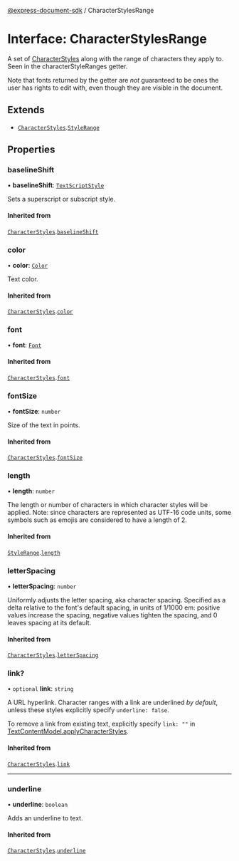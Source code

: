 [@express-document-sdk](../overview.md) / CharacterStylesRange

# Interface: CharacterStylesRange

A set of [CharacterStyles](character-styles.md) along with the range of characters they apply to. Seen in the characterStyleRanges getter.

Note that fonts returned by the getter are _not_ guaranteed to be ones the user has rights to edit with, even though they
are visible in the document.

## Extends

-   [`CharacterStyles`](character-styles.md).[`StyleRange`](style-range.md)

## Properties

### baselineShift

• **baselineShift**: [`TextScriptStyle`](../enumerations/text-script-style.md)

Sets a superscript or subscript style.

#### Inherited from

[`CharacterStyles`](./character-styles.md).[`baselineShift`](./character-styles.md#baselineshift)

<HorizontalLine />

### color

• **color**: [`Color`](color.md)

Text color.

#### Inherited from

[`CharacterStyles`](character-styles.md).[`color`](character-styles.md#color)

<HorizontalLine />

### font

• **font**: [`Font`](../type-aliases/font.md)

#### Inherited from

[`CharacterStyles`](character-styles.md).[`font`](character-styles.md#font)

<HorizontalLine />

### fontSize

• **fontSize**: `number`

Size of the text in points.

#### Inherited from

[`CharacterStyles`](character-styles.md).[`fontSize`](character-styles.md#fontsize)

<HorizontalLine />

### length

• **length**: `number`

The length or number of characters in which character styles will be applied.
Note: since characters are represented as UTF-16 code units, some symbols
such as emojis are considered to have a length of 2.

#### Inherited from

[`StyleRange`](style-range.md).[`length`](style-range.md#length)

<HorizontalLine />

### letterSpacing

• **letterSpacing**: `number`

Uniformly adjusts the letter spacing, aka character spacing. Specified as a delta relative to the font's default
spacing, in units of 1/1000 em: positive values increase the spacing, negative values tighten the spacing, and 0
leaves spacing at its default.

#### Inherited from

[`CharacterStyles`](character-styles.md).[`letterSpacing`](character-styles.md#letterspacing)

<HorizontalLine />

### link?

• `optional` **link**: `string`

A URL hyperlink. Character ranges with a link are underlined *by default*, unless these styles explicitly specify
`underline: false`.

To remove a link from existing text, explicitly specify `link: ""` in [TextContentModel.applyCharacterStyles](../classes/TextContentModel.md#applycharacterstyles).

#### Inherited from

[`CharacterStyles`](CharacterStyles.md).[`link`](CharacterStyles.md#link)

---

### underline

• **underline**: `boolean`

Adds an underline to text.

#### Inherited from

[`CharacterStyles`](character-styles.md).[`underline`](character-styles.md#underline)
